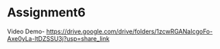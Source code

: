 # Assignment6
Video Demo- https://drive.google.com/drive/folders/1zcwRGANaIcgoFo-Axe0yLa-ltDZSSU3j?usp=share_link
